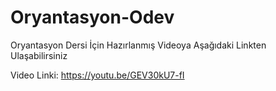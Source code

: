 # Oryantasyon-Odev

Oryantasyon Dersi İçin Hazırlanmış Videoya Aşağıdaki Linkten Ulaşabilirsiniz

Video Linki: https://youtu.be/GEV30kU7-fI
